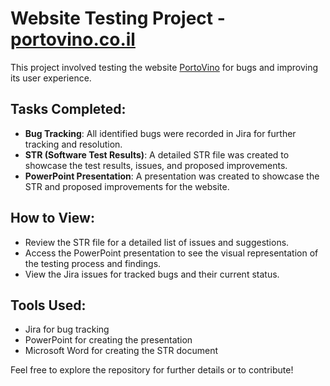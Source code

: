 # Website Testing Project - [portovino.co.il](https://www.portovino.co.il/)

This project involved testing the website [PortoVino](https://www.portovino.co.il/) for bugs and improving its user experience.

## Tasks Completed:

- **Bug Tracking**: All identified bugs were recorded in Jira for further tracking and resolution.
- **STR (Software Test Results)**: A detailed STR file was created to showcase the test results, issues, and proposed improvements.
- **PowerPoint Presentation**: A presentation was created to showcase the STR and proposed improvements for the website.

## How to View:

- Review the STR file for a detailed list of issues and suggestions.
- Access the PowerPoint presentation to see the visual representation of the testing process and findings.
- View the Jira issues for tracked bugs and their current status.

## Tools Used:
- Jira for bug tracking
- PowerPoint for creating the presentation
- Microsoft Word for creating the STR document

Feel free to explore the repository for further details or to contribute!
